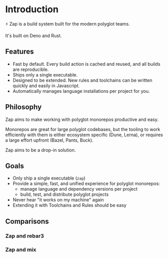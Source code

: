 # Introduction

⚡ Zap is a build system built for the modern polyglot teams.

It's built on Deno and Rust.

## Features

* Fast by default. Every build action is cached and reused, and all builds are
  reproducible.
* Ships only a single executable.
* Designed to be extended. New rules and toolchains can be written quickly and
  easily in Javascript.
* Automatically manages language installations per project for you.

## Philosophy

Zap aims to make working with polyglot monorepos productive and easy.

Monorepos are great for large polyglot codebases, but the tooling to work
efficiently with them is either ecosystem specific (Dune, Lerna), or requires a
large effort upfront (Bazel, Pants, Buck).

Zap aims to be a drop-in solution.

## Goals

* Only ship a single executable (`zap`)
* Provide a simple, fast, and unified experience for polyglot monorepos:
  * manage language and dependency versions per project
  * build, test, and distribute polyglot projects
* Never hear "it works on my machine" again
* Extending it with Toolchains and Rules should be easy

## Comparisons

### Zap and rebar3

### Zap and mix
